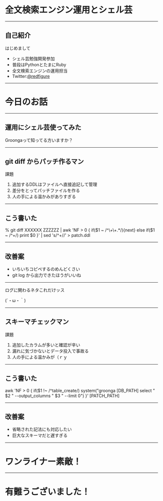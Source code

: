 # 全文検索エンジン運用とシェル芸

---

## 自己紹介

はじめまして

* シェル芸勉強開発参加
* 普段はPythonとたまにRuby
* 全文検索エンジンの運用担当
* Twitter:[@redfigure](https://twitter.com/redfigure)

___

# 今日のお話

___

## 運用にシェル芸使ってみた

Groongaって知ってる方いますか？


---

## git diff からパッチ作るマン

課題

1. 追加するDDLはファイルへ直接追記して管理
2. 差分をとってパッチファイルを作る
3. 人の手による温かみがありすぎる

___

## こう書いた

% git diff XXXXXX ZZZZZZ | awk 'NF > 0 { if($1 ~ /^\+\+.*/){next} else if($1 ~ /^\+/) print $0 }' | sed 's/^\+//' > patch.ddl

___

## 改善案

- いちいちコピペするのめんどくさい
- git log から出力できたほうがいいね

___

ログに関わるネタこれだけッス

(´・ω・｀)
___

## スキーマチェックマン

課題

1. 追加したカラムが多いと確認が辛い
2. 漏れに気づかないとデータ投入で事故る
3. 人の手による温かみが（ｒｙ

___

## こう書いた

awk 'NF > 0 { if($1 !~ /^table\_create/) system("groonga [DB\_PATH] select " $2 " --output\_columns " $3 " --limit 0") }' [PATCH_PATH]
___

## 改善案

- 省略された記法にも対応したい
- 巨大なスキーマだと遅すぎる

---

# ワンライナー素敵！

___

# 有難うございました！
